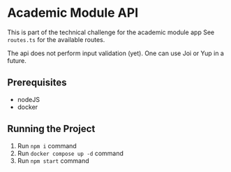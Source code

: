 # Academic Module API
This is part of the technical challenge for the academic module app
See `routes.ts` for the available routes.

The api does not perform input validation (yet). One can use Joi or Yup in a future.

## Prerequisites

- nodeJS
- docker

## Running the Project

1. Run `npm i` command
2. Run `docker compose up -d` command
3. Run `npm start` command
